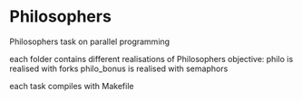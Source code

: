 # Philosophers
Philosophers task on parallel programming

each folder contains different realisations of Philosophers objective:
  philo is realised with forks
  philo_bonus is realised with semaphors
  
each task compiles with Makefile
